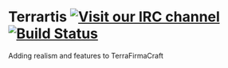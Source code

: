# Terrartis [![Visit our IRC channel](https://kiwiirc.com/buttons/irc.fyrechat.net/terrartis.png)](https://kiwiirc.com/client/irc.fyrechat.net/#terrartis) [![Build Status](https://travis-ci.org/Terrartis/Terrartis.svg?branch=master)](https://travis-ci.org/Terrartis/Terrartis)

Adding realism and features to TerraFirmaCraft
